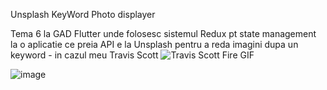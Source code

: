 Unsplash KeyWord Photo displayer

Tema 6 la GAD Flutter unde folosesc sistemul Redux pt state management la o aplicatie ce preia API e la Unsplash pentru a reda imagini dupa un keyword - in cazul meu Travis Scott 
![Travis Scott Fire GIF](https://media.tenor.com/P98RZR_l9q4AAAAC/travis-scott-fire.gif)



![image](https://user-images.githubusercontent.com/129845958/236794902-fa0da8b6-474c-47f3-b490-5bbc69b78fb0.png)
